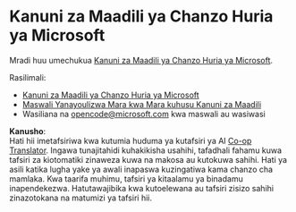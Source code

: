 <!--
CO_OP_TRANSLATOR_METADATA:
{
  "original_hash": "442b123d034f92f7c384d2bbd28f99f1",
  "translation_date": "2025-07-21T20:37:16+00:00",
  "source_file": "CODE_OF_CONDUCT.md",
  "language_code": "sw"
}
-->
# Kanuni za Maadili ya Chanzo Huria ya Microsoft

Mradi huu umechukua [Kanuni za Maadili ya Chanzo Huria ya Microsoft](https://opensource.microsoft.com/codeofconduct/).

Rasilimali:

- [Kanuni za Maadili ya Chanzo Huria ya Microsoft](https://opensource.microsoft.com/codeofconduct/)
- [Maswali Yanayoulizwa Mara kwa Mara kuhusu Kanuni za Maadili](https://opensource.microsoft.com/codeofconduct/faq/)
- Wasiliana na [opencode@microsoft.com](mailto:opencode@microsoft.com) kwa maswali au wasiwasi

**Kanusho**:  
Hati hii imetafsiriwa kwa kutumia huduma ya kutafsiri ya AI [Co-op Translator](https://github.com/Azure/co-op-translator). Ingawa tunajitahidi kuhakikisha usahihi, tafadhali fahamu kuwa tafsiri za kiotomatiki zinaweza kuwa na makosa au kutokuwa sahihi. Hati ya asili katika lugha yake ya awali inapaswa kuzingatiwa kama chanzo cha mamlaka. Kwa taarifa muhimu, tafsiri ya kitaalamu ya binadamu inapendekezwa. Hatutawajibika kwa kutoelewana au tafsiri zisizo sahihi zinazotokana na matumizi ya tafsiri hii.